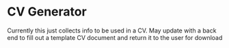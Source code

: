 # CV Generator

Currently this just collects info to be used in a CV. May update with a back end to fill out a template CV document and return it to the user for download

